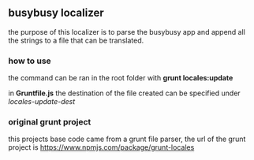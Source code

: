 ## busybusy localizer

the purpose of this localizer is to parse the busybusy app and append all the strings to a file that can be translated.

### how to use

the command can be ran in the root folder with **grunt locales:update**

in **Gruntfile.js** the destination of the file created can be specified under *locales-update-dest*

### original grunt project

this projects base code came from a grunt file parser, the url of the grunt project is [ https://www.npmjs.com/package/grunt-locales ](https://www.npmjs.com/package/grunt-locales)
